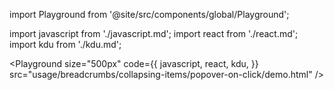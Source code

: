 import Playground from '@site/src/components/global/Playground';

import javascript from './javascript.md';
import react from './react.md';
import kdu from './kdu.md';

<Playground
  size="500px"
  code={{
    javascript,
    react,
    kdu,
  }}
  src="usage/breadcrumbs/collapsing-items/popover-on-click/demo.html"
/>
